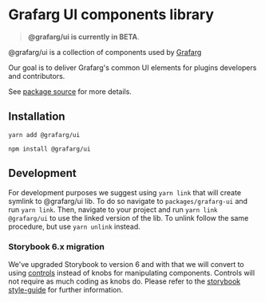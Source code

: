 # Grafarg UI components library

> **@grafarg/ui is currently in BETA**.

@grafarg/ui is a collection of components used by [Grafarg](https://github.com/famarks/grafarg)

Our goal is to deliver Grafarg's common UI elements for plugins developers and contributors.

See [package source](https://github.com/famarks/grafarg/tree/master/packages/grafarg-ui) for more details.

## Installation

`yarn add @grafarg/ui`

`npm install @grafarg/ui`

## Development

For development purposes we suggest using `yarn link` that will create symlink to @grafarg/ui lib. To do so navigate to `packages/grafarg-ui` and run `yarn link`. Then, navigate to your project and run `yarn link @grafarg/ui` to use the linked version of the lib. To unlink follow the same procedure, but use `yarn unlink` instead.

### Storybook 6.x migration

We've upgraded Storybook to version 6 and with that we will convert to using [controls](https://storybook.js.org/docs/react/essentials/controls) instead of knobs for manipulating components. Controls will not require as much coding as knobs do. Please refer to the [storybook style-guide](https://github.com/famarks/grafarg/blob/master/contribute/style-guides/storybook.md#contrls) for further information.
